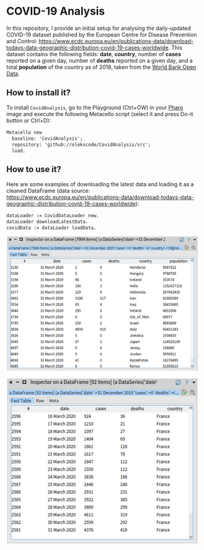 # COVID-19 Analysis

In this repository, I provide an initial setup for analysing the daily-updated COVID-19 dataset published by the European Centre for Disease Prevention and Control: https://www.ecdc.europa.eu/en/publications-data/download-todays-data-geographic-distribution-covid-19-cases-worldwide. This dataset contains the following fields: **date**, **country**, number of **cases** reported on a given day, number of **deaths** reported on a given day, and a total **population** of the country as of 2018, taken from the [World Bank Open Data](https://data.worldbank.org/).

## How to install it?

To install `CovidAnalysis`, go to the Playground (Ctrl+OW) in your [Pharo](https://pharo.org/) image and execute the following Metacello script (select it and press Do-it button or Ctrl+D):

```Smalltalk
Metacello new
  baseline: 'CovidAnalysis';
  repository: 'github://olekscode/CovidAnalysis/src';
  load.
```

## How to use it?

Here are some examples of downloading the latest data and loading it as a cleaned DataFrame (data source: https://www.ecdc.europa.eu/en/publications-data/download-todays-data-geographic-distribution-covid-19-cases-worldwide):

```Smalltalk
dataLoader := CovidDataLoader new.
dataLoader downloadLatestData.
covidData := dataLoader loadData.
```

![DataFrame of COVID-19 data](img/covidData.png)

![DataFrame of COVID-19 data for France](img/covidDataFrance.png)
